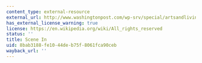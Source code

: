 ```yaml
---
content_type: external-resource
external_url: http://www.washingtonpost.com/wp-srv/special/artsandliving/scene-in/index.html?order=chronological&episode=5
has_external_license_warning: true
license: https://en.wikipedia.org/wiki/All_rights_reserved
status: ''
title: Scene In
uid: 8bab3188-fe10-44de-b75f-8061fca90ceb
wayback_url: ''
---
```

